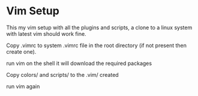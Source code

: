 # Vim Setup

This my vim setup with all the plugins and scripts, a clone to a linux system with latest vim should work fine.

Copy .vimrc to system .vimrc file in the root directory (if not present then create one).

run vim on the shell it will download the required packages

Copy colors/  and scripts/ to the .vim/ created 

run vim again
